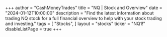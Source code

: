 +++
author = "CashMoneyTrades"
title = "NQ | Stock and Overview"
date = "2024-01-12T10:00:00"
description = "Find the latest information about trading NQ stock for a full financial overview to help with your stock trading and investing."
tags = [
   "Stocks",
]
layout = "stocks"
ticker = "NQ1!"
disableListPage = true
+++
